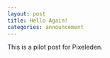 ```yaml
---
layout: post
title: Hello Again!
categories: announcement
---
```

This is a pilot post for Pixeleden.
